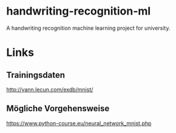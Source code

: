 # handwriting-recognition-ml
A handwriting recognition machine learning project for university.

# Links
## Trainingsdaten
http://yann.lecun.com/exdb/mnist/
## Mögliche Vorgehensweise
https://www.python-course.eu/neural_network_mnist.php